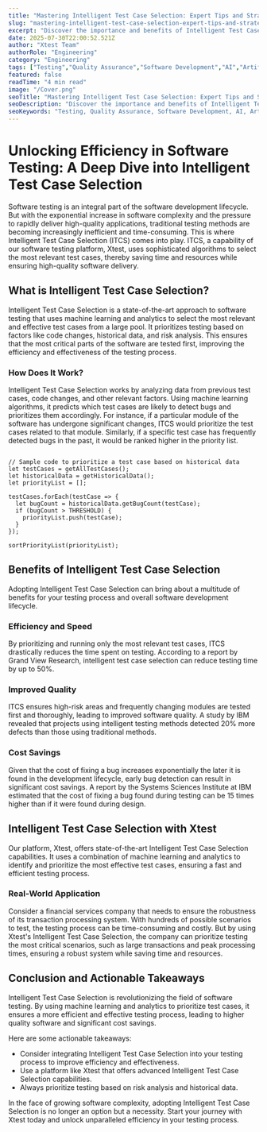 ```yaml
---
title: "Mastering Intelligent Test Case Selection: Expert Tips and Strategies"
slug: "mastering-intelligent-test-case-selection-expert-tips-and-strategies"
excerpt: "Discover the importance and benefits of Intelligent Test Case Selection – a game-changer in the realm of software testing. Learn how this innovative approach can dramatically increase efficiency, reduce testing time, and improve test coverage. Dont miss our in-depth analysis on this crucial component of AI-powered software quality assurance!"
date: 2025-07-30T22:00:52.521Z
author: "Xtest Team"
authorRole: "Engineering"
category: "Engineering"
tags: ["Testing","Quality Assurance","Software Development","AI","Artificial Intelligence"]
featured: false
readTime: "4 min read"
image: "/Cover.png"
seoTitle: "Mastering Intelligent Test Case Selection: Expert Tips and Strategies"
seoDescription: "Discover the importance and benefits of Intelligent Test Case Selection – a game-changer in the realm of software testing. Learn how this innovative approach can dramatically increase efficiency, reduce testing time, and improve test coverage. Dont miss our in-depth analysis on this crucial component of AI-powered software quality assurance!"
seoKeywords: "Testing, Quality Assurance, Software Development, AI, Artificial Intelligence"
---
```


# Unlocking Efficiency in Software Testing: A Deep Dive into Intelligent Test Case Selection

Software testing is an integral part of the software development lifecycle. But with the exponential increase in software complexity and the pressure to rapidly deliver high-quality applications, traditional testing methods are becoming increasingly inefficient and time-consuming. This is where Intelligent Test Case Selection (ITCS) comes into play. ITCS, a capability of our software testing platform, Xtest, uses sophisticated algorithms to select the most relevant test cases, thereby saving time and resources while ensuring high-quality software delivery.

## What is Intelligent Test Case Selection?

Intelligent Test Case Selection is a state-of-the-art approach to software testing that uses machine learning and analytics to select the most relevant and effective test cases from a large pool. It prioritizes testing based on factors like code changes, historical data, and risk analysis. This ensures that the most critical parts of the software are tested first, improving the efficiency and effectiveness of the testing process.

### How Does It Work?

Intelligent Test Case Selection works by analyzing data from previous test cases, code changes, and other relevant factors. Using machine learning algorithms, it predicts which test cases are likely to detect bugs and prioritizes them accordingly. For instance, if a particular module of the software has undergone significant changes, ITCS would prioritize the test cases related to that module. Similarly, if a specific test case has frequently detected bugs in the past, it would be ranked higher in the priority list.

```

// Sample code to prioritize a test case based on historical data
let testCases = getAllTestCases();
let historicalData = getHistoricalData();
let priorityList = [];

testCases.forEach(testCase => {
  let bugCount = historicalData.getBugCount(testCase);
  if (bugCount > THRESHOLD) {
    priorityList.push(testCase);
  }
});

sortPriorityList(priorityList);
```

## Benefits of Intelligent Test Case Selection

Adopting Intelligent Test Case Selection can bring about a multitude of benefits for your testing process and overall software development lifecycle.

### Efficiency and Speed

By prioritizing and running only the most relevant test cases, ITCS drastically reduces the time spent on testing. According to a report by Grand View Research, intelligent test case selection can reduce testing time by up to 50%.

### Improved Quality

ITCS ensures high-risk areas and frequently changing modules are tested first and thoroughly, leading to improved software quality. A study by IBM revealed that projects using intelligent testing methods detected 20% more defects than those using traditional methods.

### Cost Savings

Given that the cost of fixing a bug increases exponentially the later it is found in the development lifecycle, early bug detection can result in significant cost savings. A report by the Systems Sciences Institute at IBM estimated that the cost of fixing a bug found during testing can be 15 times higher than if it were found during design.

## Intelligent Test Case Selection with Xtest

Our platform, Xtest, offers state-of-the-art Intelligent Test Case Selection capabilities. It uses a combination of machine learning and analytics to identify and prioritize the most effective test cases, ensuring a fast and efficient testing process.

### Real-World Application

Consider a financial services company that needs to ensure the robustness of its transaction processing system. With hundreds of possible scenarios to test, the testing process can be time-consuming and costly. But by using Xtest's Intelligent Test Case Selection, the company can prioritize testing the most critical scenarios, such as large transactions and peak processing times, ensuring a robust system while saving time and resources.

## Conclusion and Actionable Takeaways

Intelligent Test Case Selection is revolutionizing the field of software testing. By using machine learning and analytics to prioritize test cases, it ensures a more efficient and effective testing process, leading to higher quality software and significant cost savings.

Here are some actionable takeaways:

*   Consider integrating Intelligent Test Case Selection into your testing process to improve efficiency and effectiveness.
*   Use a platform like Xtest that offers advanced Intelligent Test Case Selection capabilities.
*   Always prioritize testing based on risk analysis and historical data.

In the face of growing software complexity, adopting Intelligent Test Case Selection is no longer an option but a necessity. Start your journey with Xtest today and unlock unparalleled efficiency in your testing process.